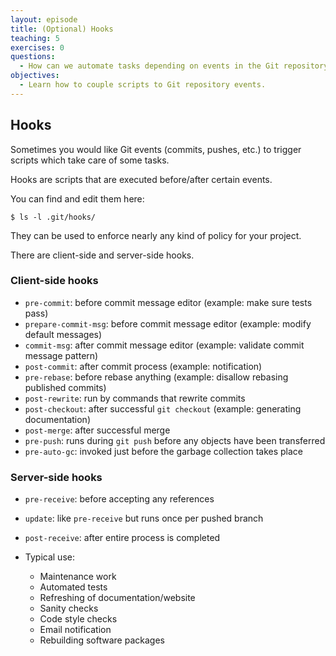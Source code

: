 ```yaml
---
layout: episode
title: (Optional) Hooks
teaching: 5
exercises: 0
questions:
  - How can we automate tasks depending on events in the Git repository?
objectives:
  - Learn how to couple scripts to Git repository events.
---
```


## Hooks

Sometimes you would like Git events (commits, pushes, etc.) to trigger scripts which take care of some tasks.

Hooks are scripts that are executed before/after certain events.

You can find and edit them here:

```shell
$ ls -l .git/hooks/
```

They can be used to enforce nearly any kind of policy for your project.

There are client-side and server-side hooks.


### Client-side hooks

- `pre-commit`: before commit message editor (example: make sure tests pass)
- `prepare-commit-msg`: before commit message editor (example: modify default messages)
- `commit-msg`: after commit message editor (example: validate commit message pattern)
- `post-commit`: after commit process (example: notification)
- `pre-rebase`: before rebase anything (example: disallow rebasing published commits)
- `post-rewrite`: run by commands that rewrite commits
- `post-checkout`: after successful `git checkout` (example: generating documentation)
- `post-merge`: after successful merge
- `pre-push`: runs during `git push` before any objects have been transferred
- `pre-auto-gc`: invoked just before the garbage collection takes place


### Server-side hooks

- `pre-receive`: before accepting any references
- `update`: like `pre-receive` but runs once per pushed branch
- `post-receive`: after entire process is completed

- Typical use:
    - Maintenance work
    - Automated tests
    - Refreshing of documentation/website
    - Sanity checks
    - Code style checks
    - Email notification
    - Rebuilding software packages
